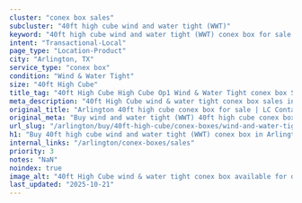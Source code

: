 ```yaml
---
cluster: "conex box sales"
subcluster: "40ft high cube wind and water tight (WWT)"
keyword: "40ft high cube wind and water tight (WWT) conex box for sale Arlington, TX"
intent: "Transactional-Local"
page_type: "Location-Product"
city: "Arlington, TX"
service_type: "conex box"
condition: "Wind & Water Tight"
size: "40ft High Cube"
title_tag: "40ft High Cube High Cube Op1 Wind & Water Tight conex box Sales in Arlington | LC Container"
meta_description: "40ft High Cube wind & water tight conex box sales in Arlington. High cube containers with extra height. Fast delivery, competitive pricing. Serving conex boxes area. Quote ID: NOZ. Call (214) 524-4168 for your free quote today."
original_title: "Arlington 40ft high cube conex box for sale | LC Container"
original_meta: "Buy wind and water tight (WWT) 40ft high cube conex box sale with local delivery in Arlington, TX. LC Container — local Since 2003. Request a fast quote today."
url_slug: "/arlington/buy/40ft-high-cube/conex-boxes/wind-and-water-tight-wwt"
h1: "Buy 40ft high cube wind and water tight (WWT) conex box in Arlington"
internal_links: "/arlington/conex-boxes/sales"
priority: 3
notes: "NaN"
noindex: true
image_alt: "40ft High Cube wind & water tight conex box available for delivery in Arlington"
last_updated: "2025-10-21"
---
```


<!-- TODO: Add unique city/inventory copy, images, and internal links here. -->
